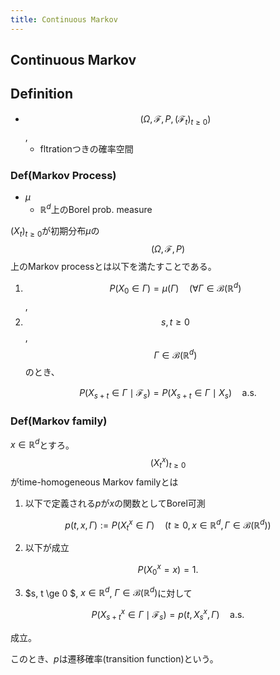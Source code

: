 ```yaml
---
title: Continuous Markov
---
```


## Continuous Markov

## Definition
* $$(\Omega, \mathcal{F}, P, (\mathcal{F}_{t})_{t \ge 0})$$,
    * fltrationつきの確率空間

### Def(Markov Process)
* $\mu$
    * $\mathbb{R}^{d}$上のBorel prob. measure

$(X_{t})_{t \ge 0}$が初期分布$\mu$の$$(\Omega, \mathcal{F}, P)$$上のMarkov processとは以下を満たすことである。

1. $$P(X_{0} \in \Gamma) = \mu(\Gamma) \quad (\forall \Gamma \in \mathcal{B}(\mathbb{R}^{d})$$,
2. $$s, t \ge 0$$, $$\Gamma \in \mathcal{B}(\mathbb{R}^{d})$$のとき、

$$
    P(X_{s+t} \in \Gamma \mid \mathcal{F}_{s})
    =
    P(X_{s+t} \in \Gamma \mid X_{s})
    \quad
    \mathrm{a.s.}
$$

### Def(Markov family)
$x \in \mathbb{R}^{d}$とすろ。
$$(X_{t}^{x})_{t \ge 0}$$がtime-homogeneous Markov familyとは

1. 以下で定義される$p$が$x$の関数としてBorel可測

$$
    p(t, x, \Gamma)
    :=
    P(X_{t}^{x} \in \Gamma)
    \quad
    (
        t \ge 0,
        x \in \mathbb{R}^{d},
        \Gamma \in \mathcal{B}(\mathbb{R}^{d})
    )
$$

2. 以下が成立

$$
    P(X_{0}^{x} = x) = 1.
$$

3.  $s, t \ge 0 $, $x \in \mathbb{R}^{d}$, $\Gamma \in \mathcal{B}(\mathbb{R}^{d})$に対して

$$
    P(X_{s+t}^{x} \in \Gamma \mid \mathcal{F}_{s})
    =
    p(t, X_{s}^{x}, \Gamma)
    \quad
    \mathrm{a.s.}
$$

成立。

このとき、$p$は遷移確率(transition function)という。

